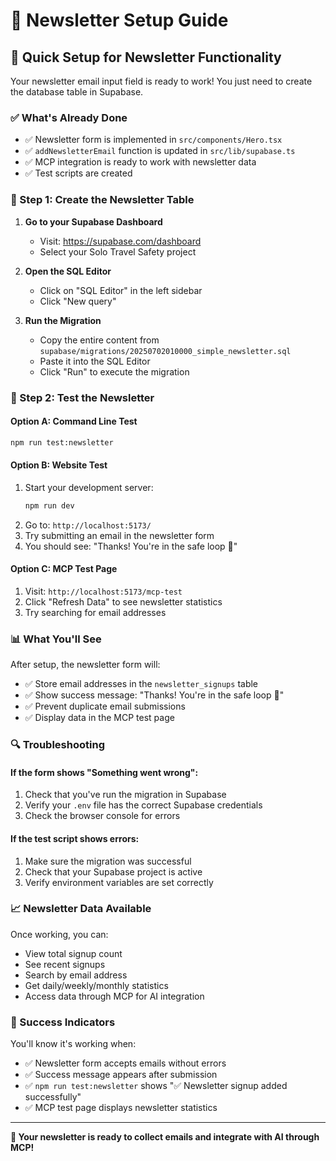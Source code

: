 # 📧 Newsletter Setup Guide

## 🎯 Quick Setup for Newsletter Functionality

Your newsletter email input field is ready to work! You just need to create the database table in Supabase.

### ✅ What's Already Done

- ✅ Newsletter form is implemented in `src/components/Hero.tsx`
- ✅ `addNewsletterEmail` function is updated in `src/lib/supabase.ts`
- ✅ MCP integration is ready to work with newsletter data
- ✅ Test scripts are created

### 🚀 Step 1: Create the Newsletter Table

1. **Go to your Supabase Dashboard**
   - Visit: https://supabase.com/dashboard
   - Select your Solo Travel Safety project

2. **Open the SQL Editor**
   - Click on "SQL Editor" in the left sidebar
   - Click "New query"

3. **Run the Migration**
   - Copy the entire content from `supabase/migrations/20250702010000_simple_newsletter.sql`
   - Paste it into the SQL Editor
   - Click "Run" to execute the migration

### 🧪 Step 2: Test the Newsletter

#### Option A: Command Line Test
```bash
npm run test:newsletter
```

#### Option B: Website Test
1. Start your development server:
   ```bash
   npm run dev
   ```
2. Go to: `http://localhost:5173/`
3. Try submitting an email in the newsletter form
4. You should see: "Thanks! You're in the safe loop 🎉"

#### Option C: MCP Test Page
1. Visit: `http://localhost:5173/mcp-test`
2. Click "Refresh Data" to see newsletter statistics
3. Try searching for email addresses

### 📊 What You'll See

After setup, the newsletter form will:
- ✅ Store email addresses in the `newsletter_signups` table
- ✅ Show success message: "Thanks! You're in the safe loop 🎉"
- ✅ Prevent duplicate email submissions
- ✅ Display data in the MCP test page

### 🔍 Troubleshooting

#### If the form shows "Something went wrong":
1. Check that you've run the migration in Supabase
2. Verify your `.env` file has the correct Supabase credentials
3. Check the browser console for errors

#### If the test script shows errors:
1. Make sure the migration was successful
2. Check that your Supabase project is active
3. Verify environment variables are set correctly

### 📈 Newsletter Data Available

Once working, you can:
- View total signup count
- See recent signups
- Search by email address
- Get daily/weekly/monthly statistics
- Access data through MCP for AI integration

### 🎉 Success Indicators

You'll know it's working when:
- ✅ Newsletter form accepts emails without errors
- ✅ Success message appears after submission
- ✅ `npm run test:newsletter` shows "✅ Newsletter signup added successfully"
- ✅ MCP test page displays newsletter statistics

---

**🚀 Your newsletter is ready to collect emails and integrate with AI through MCP!** 